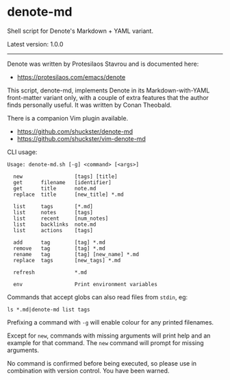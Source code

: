 # denote-md

Shell script for Denote's Markdown + YAML variant.

Latest version: 1.0.0

---

Denote was written by Protesilaos Stavrou and is documented here:
- https://protesilaos.com/emacs/denote

This script, denote-md, implements Denote in its Markdown-with-YAML
front-matter variant only, with a couple of extra features that the author
finds personally useful. It was written by Conan Theobald.

There is a companion Vim plugin available.
- https://github.com/shuckster/denote-md
- https://github.com/shuckster/vim-denote-md

CLI usage:

```
Usage: denote-md.sh [-g] <command> [<args>]

  new                 [tags] [title]
  get      filename   [identifier]
  get      title      note.md
  replace  title      [new_title] *.md

  list     tags       [*.md]
  list     notes      [tags]
  list     recent     [num_notes]
  list     backlinks  note.md
  list     actions    [tags]

  add      tag        [tag] *.md
  remove   tag        [tag] *.md
  rename   tag        [tag] [new_name] *.md
  replace  tags       [new_tags] *.md

  refresh             *.md

  env                 Print environment variables
```

Commands that accept globs can also read files from `stdin`, eg:

```
ls *.md|denote-md list tags
```

Prefixing a command with `-g` will enable colour for any printed filenames.

Except for `new`, commands with missing arguments will print help and an
example for that command. The `new` command will prompt for missing arguments.

No command is confirmed before being executed, so please use in combination
with version control. You have been warned.
